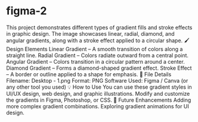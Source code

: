 # figma-2
This project demonstrates different types of gradient fills and stroke effects in graphic design. The image showcases linear, radial, diamond, and angular gradients, along with a stroke effect applied to a circular shape.
🖌️ Design Elements
Linear Gradient – A smooth transition of colors along a straight line.
Radial Gradient – Colors radiate outward from a central point.
Angular Gradient – Colors transition in a circular pattern around a center.
Diamond Gradient – Forms a diamond-shaped gradient effect.
Stroke Effect – A border or outline applied to a shape for emphasis.
📂 File Details
Filename: Desktop - 1.png
Format: PNG
Software Used: Figma / Canva (or any other tool you used)
💡 How to Use
You can use these gradient styles in UI/UX design, web design, and graphic illustrations.
Modify and customize the gradients in Figma, Photoshop, or CSS.
🚀 Future Enhancements
Adding more complex gradient combinations.
Exploring gradient animations for UI design.
